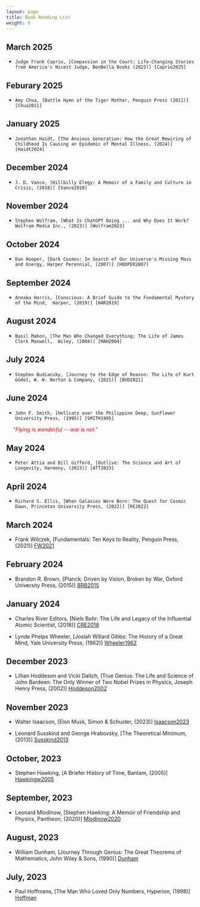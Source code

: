 ```yaml
---
layout: page
title: Book Reading List
weight: 0
---
```




## March 2025

-     Judge Frank Caprio, [Compassion in the Court: Life-Changing Stories from America's Nicest Judge, BenBella Books (2025)] [Caprio2025]

[Caprio2025]: https://www.amazon.com/dp/1637746032

## Feburary 2025

-     Amy Chua, [Battle Hymn of the Tiger Mother, Penguin Press (2011)] [Chua2011]

[Chua2011]: https://www.amazon.com/dp/1594202842

## January 2025

-     Jonathan Haidt, [The Anxious Generation: How the Great Rewiring of Childhood Is Causing an Epidemic of Mental Illness, (2024)] [Haidt2024]

[Haidt2024]: https://www.amazon.com/dp/0593655036

## December 2024

-     J. D. Vance, [Hillbilly Elegy: A Memoir of a Family and Culture in Crisis, (2018)] [Vance2018]

[Vance2018]: https://www.amazon.com/dp/0062300555

## November 2024

-     Stephen Wolfram, [What Is ChatGPT Doing ... and Why Does It Work? Wolfram Media Inc., (2023)] [Wolfram2023]

[Wolfram2023]: https://www.amazon.com/dp/1579550819

## October 2024

-     Dan Hooper, [Dark Cosmos: In Search of Our Universe's Missing Mass and Energy, Harper Perennial, (2007)] [HOOPER2007]

[HOOPER2007]: https://www.amazon.com/dp/0061130338

## September 2024

-     Annaka Harris, [Conscious: A Brief Guide to the Fundamental Mystery of the Mind,  Harper, (2019)] [HAR2019]

[HAR2019]: https://www.amazon.com/gp/product/0062906712

## August 2024

-     Basil Mahon, [The Man Who Changed Everything: The Life of James Clerk Maxwell,  Wiley, (2004)] [MAH2004]

[MAH2004]: https://www.amazon.com/gp/product/0470861711

## July 2024

-     Stephen Budiansky, [Journey to the Edge of Reason: The Life of Kurt Gödel, W. W. Norton & Company, (2021)] [BUD2021]

[BUD2021]: https://www.amazon.com/dp/1324005440

## June 2024

-     John F. Smith, [Hellcats over the Philippine Deep, Sunflower University Press, (1995)] [SMITH1995]

[SMITH1995]: https://www.amazon.com/Hellcats-over-Philippine-Deep-Smith/dp/0897451821
<span style="color:red"> &ensp;&ensp; _"Flying is wonderful -- war is not."_</span>

## May 2024

-     Peter Attia and Bill Gifford, [Outlive: The Science and Art of Longevity, Harmony, (2023)] [ATT2023]

[ATT2023]: https://www.amazon.com/dp/0593236599

## April 2024

-     Richard S. Ellis, [When Galaxies Were Born: The Quest for Cosmic Dawn, Princeton University Press, (2022)] [RE2022]

[RE2022]: https://www.amazon.com/dp/0691211302

## March 2024

-    Frank Wilczek, [Fundamentals: Ten Keys to Reality, Penguin Press, (2021)] [FW2021]

[FW2021]: https://www.amazon.com/gp/product/0735223793

## February 2024

-   Brandon R. Brown, [Planck: Driven by Vision, Broken by War, Oxford University Press, (2015)] [BRB2015]

[BRB2015]: https://www.amazon.com/dp/0190219475

## January 2024

-   Charles River Editors, [Niels Bohr: The Life and Legacy of the Influential Atomic Scientist, (2018)] [CRE2018]

[CRE2018]: https://www.amazon.com/dp/172959610X

-   Lynde Phelps Wheeler, [Josiah Willard Gibbs: The History of a Great Mind, Yale University Press, (1962)] [Wheeler1962]

[Wheeler1962]: https://www.amazon.com/Josiah-Willard-Gibbs-History-Great/dp/B000J177OW

## December 2023

-   Lillian Hoddeson and Vicki Daitch, [True Genius: The Life and Science of John Bardeen: The Only Winner of Two Nobel Prizes in Physics, Joseph Henry Press, (2002)] [Hoddeson2002]

[Hoddeson2002]: https://www.amazon.com/dp/0309084083

## November 2023

-   Walter Isaacson, [Elon Musk, Simon & Schuster, (2023)] [Isaacson2023]

[Isaacson2023]: https://www.amazon.com/Elon-Musk-Walter-Isaacson/dp/1982181281

-   Leonard Susskind and George Hrabovsky, [The Theoretical Minimum, (2013)] [Susskind2013]

[Susskind2013]: https://www.amazon.com/dp/046502811X

## October, 2023

-   Stephen Hawking, [A Briefer History of Time, Bantam, (2005)] [Hawkingw2005]

[Hawkingw2005]: https://www.amazon.com/Briefer-History-Hawking-Mlodinow-Hardcover/dp/B004P7T0QE

## September, 2023

-   Leonard Mlodinow, [Stephen Hawking: A Memoir of Friendship and Physics, Pantheon, (2020)] [Mlodinow2020]

[Mlodinow2020]: https://www.amazon.com/Stephen-Hawking-Memoir-Friendship-Physics/dp/1524748684

## August, 2023

-  William Dunham, [Journey Through Genius: The Great Theorems of Mathematics, John Wiley & Sons, (1990)] [Dunham]

[Dunham]: https://www.amazon.com/gp/product/0471500305

## July, 2023

- Paul Hoffmans, [The Man Who Loved Only Numbers, Hyperion, (1998)] [Hoffman]

[Hoffman]: https://www.amazon.com/Man-Who-Loved-Only-Numbers/dp/0786884061


